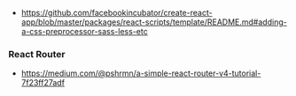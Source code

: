 
- https://github.com/facebookincubator/create-react-app/blob/master/packages/react-scripts/template/README.md#adding-a-css-preprocessor-sass-less-etc

### React Router
- https://medium.com/@pshrmn/a-simple-react-router-v4-tutorial-7f23ff27adf
